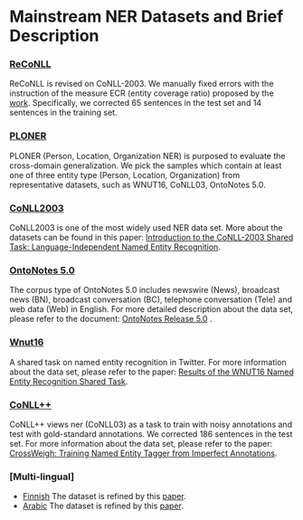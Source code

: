 # Mainstream NER Datasets and Brief Description

### [ReCoNLL](https://github.com/pfliu-nlp/Named-Entity-Recognition-NER-Papers/tree/master/ner_dataset/ReCoNLL)
ReCoNLL is revised on CoNLL-2003. We manually fixed errors with the instruction of the measure ECR (entity coverage ratio) proposed by the [work](http://pfliu.com/InterpretNER/rethink-ner.pdf). Specifically, we corrected 65 sentences in the test set and 14 sentences in the training set. 

### [PLONER](https://github.com/pfliu-nlp/Named-Entity-Recognition-NER-Papers/tree/master/ner_dataset/PLONER)
PLONER (Person, Location, Organization NER) is purposed to evaluate the cross-domain generalization. We pick the samples which contain at least one of three entity type (Person, Location, Organization) from representative datasets, such as WNUT16, CoNLL03, OntoNotes 5.0. 

### [CoNLL2003](https://github.com/pfliu-nlp/Named-Entity-Recognition-NER-Papers/tree/master/ner_dataset/CoNLL2003)
CoNLL2003 is  one of the most widely used NER data set. More about the datasets can be found in this paper: [Introduction to the CoNLL-2003 Shared Task: Language-Independent Named Entity Recognition](https://www.aclweb.org/anthology/W03-0419.pdf).

### [OntoNotes 5.0](https://catalog.ldc.upenn.edu/LDC2013T19)
The corpus type of OntoNotes 5.0 includes newswire (News), broadcast news (BN), broadcast conversation (BC), telephone conversation (Tele) and web data (Web) in English. For more detailed description about the data set, please refer to the document: [OntoNotes Release 5.0](https://catalog.ldc.upenn.edu/docs/LDC2013T19/OntoNotes-Release-5.0.pdf) .

### [Wnut16](https://github.com/pfliu-nlp/Named-Entity-Recognition-NER-Papers/tree/master/ner_dataset/Wnut16)
A shared task on named entity recognition in Twitter.  For more information about the data set, please refer to the paper: [Results of the WNUT16 Named Entity Recognition Shared Task](https://www.aclweb.org/anthology/W16-3919.pdf).

### [CoNLL++](https://github.com/pfliu-nlp/Named-Entity-Recognition-NER-Papers/tree/master/ner_dataset/CoNLL++)
CoNLL++ views ner (CoNLL03) as a task to train with noisy annotations and test with gold-standard annotations. We corrected 186 sentences in the test set. For more information about the data set, please refer to the paper: [CrossWeigh: Training Named Entity Tagger from Imperfect Annotations](https://www.aclweb.org/anthology/D19-1519.pdf).


### [Multi-lingual]
* [Finnish](https://github.com/pfliu-nlp/Named-Entity-Recognition-NER-Papers/tree/master/ner_dataset/multilingual/fi) The dataset is refined by this [paper](https://arxiv.org/pdf/1911.09812.pdf).
* [Arabic](https://github.com/pfliu-nlp/Named-Entity-Recognition-NER-Papers/tree/master/ner_dataset/multilingual/ar) The dataset is refined by this [paper](https://arxiv.org/pdf/1911.09812.pdf).